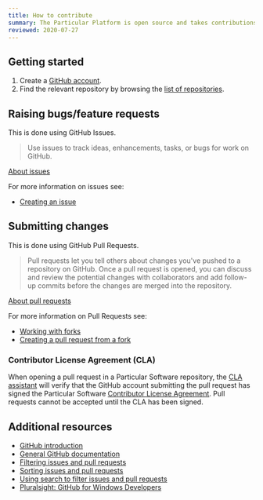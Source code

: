 ```yaml
---
title: How to contribute
summary: The Particular Platform is open source and takes contributions from the community.
reviewed: 2020-07-27
---
```


## Getting started

 1. Create a [GitHub account](https://github.com/join).
 2. Find the relevant repository by browsing the [list of repositories](https://github.com/Particular).


## Raising bugs/feature requests

This is done using GitHub Issues.

> Use issues to track ideas, enhancements, tasks, or bugs for work on GitHub.

[About issues](https://help.github.com/articles/about-issues/)

For more information on issues see:

 * [Creating an issue](https://help.github.com/articles/creating-an-issue/)
 

## Submitting changes

This is done using GitHub Pull Requests.

> Pull requests let you tell others about changes you've pushed to a repository on GitHub. Once a pull request is opened, you can discuss and review the potential changes with collaborators and add follow-up commits before the changes are merged into the repository.

[About pull requests](https://help.github.com/articles/about-pull-requests/)
 

For more information on Pull Requests see:

 * [Working with forks](https://help.github.com/articles/working-with-forks/)
 * [Creating a pull request from a fork](https://help.github.com/articles/creating-a-pull-request-from-a-fork/)

### Contributor License Agreement (CLA)

When opening a pull request in a Particular Software repository, the [CLA assistant](https://cla-assistant.io/) will verify that the GitHub account submitting the pull request has signed the Particular Software [Contributor License Agreement](https://gist.github.com/020497b0e1e81c97c8613be5e93c7d3f). Pull requests cannot be accepted until the CLA has been signed.

## Additional resources

 * [GitHub introduction](https://guides.github.com/activities/hello-world/)
 * [General GitHub documentation](https://help.github.com/)
 * [Filtering issues and pull requests](https://help.github.com/articles/filtering-issues-and-pull-requests/)
 * [Sorting issues and pull requests](https://help.github.com/articles/sorting-issues-and-pull-requests/)
 * [Using search to filter issues and pull requests](https://help.github.com/articles/using-search-to-filter-issues-and-pull-requests/)
 * [Pluralsight: GitHub for Windows Developers](https://www.pluralsight.com/courses/github-windows-developers)

